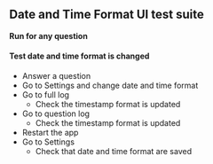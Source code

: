 ## Date and Time Format UI test suite

**Run for any question**

#### Test date and time format is changed
- Answer a question
- Go to Settings and change date and time format
- Go to full log
    - Check the timestamp format is updated
- Go to question log
    - Check the timestamp format is updated
- Restart the app
- Go to Settings
    - Check that date and time format are saved
